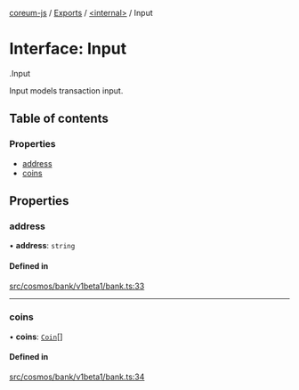 [coreum-js](../README.md) / [Exports](../modules.md) / [<internal\>](../modules/internal_.md) / Input

# Interface: Input

[<internal>](../modules/internal_.md).Input

Input models transaction input.

## Table of contents

### Properties

- [address](internal_.Input.md#address)
- [coins](internal_.Input.md#coins)

## Properties

### address

• **address**: `string`

#### Defined in

[src/cosmos/bank/v1beta1/bank.ts:33](https://github.com/PulsaraIO/coreum-js/blob/64a1208/src/cosmos/bank/v1beta1/bank.ts#L33)

___

### coins

• **coins**: [`Coin`](../modules/internal_.md#coin)[]

#### Defined in

[src/cosmos/bank/v1beta1/bank.ts:34](https://github.com/PulsaraIO/coreum-js/blob/64a1208/src/cosmos/bank/v1beta1/bank.ts#L34)
